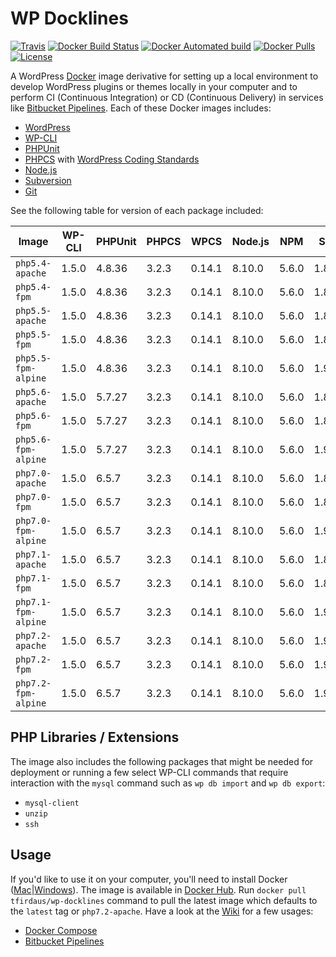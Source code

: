 # WP Docklines

[![Travis](https://img.shields.io/travis/tfirdaus/wp-docklines.svg?style=flat-square)](https://travis-ci.org/tfirdaus/wp-docklines) [![Docker Build Status](https://img.shields.io/docker/build/tfirdaus/wp-docklines.svg?style=flat-square)](https://hub.docker.com/r/tfirdaus/wp-docklines/) [![Docker Automated build](https://img.shields.io/docker/automated/tfirdaus/wp-docklines.svg?style=flat-square)](https://hub.docker.com/r/tfirdaus/wp-docklines/) [![Docker Pulls](https://img.shields.io/docker/pulls/tfirdaus/wp-docklines.svg?style=flat-square)](https://hub.docker.com/r/tfirdaus/wp-docklines/) [![License](https://img.shields.io/github/license/tfirdaus/wp-docklines.svg?style=flat-square)](https://github.com/tfirdaus/wp-docklines)

A WordPress [Docker](https://www.docker.com/) image derivative for setting up a local environment to develop WordPress plugins or themes locally in your computer and to perform CI (Continuous Integration) or CD (Continuous Delivery) in services like [Bitbucket Pipelines](https://bitbucket.org/product/features/pipelines). Each of these Docker images includes:

- [WordPress](https://wordpress.org/download/)
- [WP-CLI](http://wp-cli.org/)
- [PHPUnit](https://phpunit.de/)
- [PHPCS](https://github.com/squizlabs/PHP_CodeSniffer) with [WordPress Coding Standards](https://github.com/WordPress-Coding-Standards/WordPress-Coding-Standards)
- [Node.js](https://nodejs.org/en/)
- [Subversion](https://subversion.apache.org/)
- [Git](https://git-scm.com/)

See the following table for version of each package included:

| Image | WP-CLI | PHPUnit | PHPCS | WPCS | Node.js | NPM | SVN | Git |
| --- | --- | --- | --- | --- | --- | --- | --- | --- |
| `php5.4-apache`     | 1.5.0 | 4.8.36 | 3.2.3 | 0.14.1 | 8.10.0 | 5.6.0 | 1.8.10 | 2.1.4  |
| `php5.4-fpm`        | 1.5.0 | 4.8.36 | 3.2.3 | 0.14.1 | 8.10.0 | 5.6.0 | 1.8.10 | 2.1.4  |
| `php5.5-apache`     | 1.5.0 | 4.8.36 | 3.2.3 | 0.14.1 | 8.10.0 | 5.6.0 | 1.8.10 | 2.1.4  |
| `php5.5-fpm`        | 1.5.0 | 4.8.36 | 3.2.3 | 0.14.1 | 8.10.0 | 5.6.0 | 1.8.10 | 2.1.4  |
| `php5.5-fpm-alpine` | 1.5.0 | 4.8.36 | 3.2.3 | 0.14.1 | 8.10.0 | 5.6.0 | 1.9.7  | 2.8.6  |
| `php5.6-apache`     | 1.5.0 | 5.7.27 | 3.2.3 | 0.14.1 | 8.10.0 | 5.6.0 | 1.8.10 | 2.1.4  |
| `php5.6-fpm`        | 1.5.0 | 5.7.27 | 3.2.3 | 0.14.1 | 8.10.0 | 5.6.0 | 1.8.10 | 2.1.4  |
| `php5.6-fpm-alpine` | 1.5.0 | 5.7.27 | 3.2.3 | 0.14.1 | 8.10.0 | 5.6.0 | 1.9.7  | 2.8.6  |
| `php7.0-apache`     | 1.5.0 | 6.5.7  | 3.2.3 | 0.14.1 | 8.10.0 | 5.6.0 | 1.8.10 | 2.1.4  |
| `php7.0-fpm`        | 1.5.0 | 6.5.7  | 3.2.3 | 0.14.1 | 8.10.0 | 5.6.0 | 1.8.10 | 2.1.4  |
| `php7.0-fpm-alpine` | 1.5.0 | 6.5.7  | 3.2.3 | 0.14.1 | 8.10.0 | 5.6.0 | 1.9.7  | 2.8.6  |
| `php7.1-apache`     | 1.5.0 | 6.5.7  | 3.2.3 | 0.14.1 | 8.10.0 | 5.6.0 | 1.8.10 | 2.1.4  |
| `php7.1-fpm`        | 1.5.0 | 6.5.7  | 3.2.3 | 0.14.1 | 8.10.0 | 5.6.0 | 1.8.10 | 2.1.4  |
| `php7.1-fpm-alpine` | 1.5.0 | 6.5.7  | 3.2.3 | 0.14.1 | 8.10.0 | 5.6.0 | 1.9.7  | 2.8.6  |
| `php7.2-apache`     | 1.5.0 | 6.5.7  | 3.2.3 | 0.14.1 | 8.10.0 | 5.6.0 | 1.9.5  | 2.11.0 |
| `php7.2-fpm`        | 1.5.0 | 6.5.7  | 3.2.3 | 0.14.1 | 8.10.0 | 5.6.0 | 1.9.5  | 2.11.0 |
| `php7.2-fpm-alpine` | 1.5.0 | 6.5.7  | 3.2.3 | 0.14.1 | 8.10.0 | 5.6.0 | 1.9.7  | 2.13.5 |

## PHP Libraries / Extensions

The image also includes the following packages that might be needed for deployment or running a few select WP-CLI commands that require interaction with the `mysql` command such as `wp db import` and `wp db export`:

- `mysql-client`
- `unzip`
- `ssh`

## Usage

If you'd like to use it on your computer, you'll need to install Docker ([Mac](https://www.docker.com/docker-mac)|[Windows](https://www.docker.com/docker-windows)). The image is available in [Docker Hub](https://hub.docker.com/). Run `docker pull tfirdaus/wp-docklines` command to pull the latest image which defaults to the `latest` tag or `php7.2-apache`. Have a look at the [Wiki](https://github.com/tfirdaus/wp-docklines/wiki) for a few usages:

- [Docker Compose](https://github.com/tfirdaus/wp-docklines/wiki/Docker-Compose)
- [Bitbucket Pipelines](https://github.com/tfirdaus/wp-docklines/wiki/Bitbucket-Pipelines)
